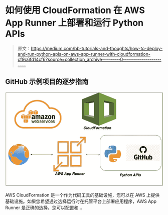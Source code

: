 # 如何使用 CloudFormation 在 AWS App Runner 上部署和运行 Python APIs

> 原文：<https://medium.com/bb-tutorials-and-thoughts/how-to-deploy-and-run-python-apis-on-aws-app-runner-with-cloudformation-cf9c6fd14cf6?source=collection_archive---------0----------------------->

## GitHub 示例项目的逐步指南

![](img/d65ab8e6fd20359577dcf0db2840238a.png)

AWS CloudFormation 是一个作为代码工具的基础设施，您可以在 AWS 上提供基础设施。如果您希望通过选择运行时在托管平台上部署应用程序，AWS App Runner 是正确的选择。您可以配置和…